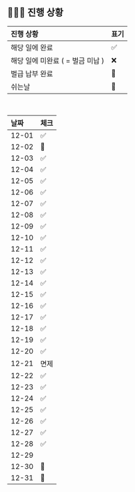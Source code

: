 ## 🧑🏻‍💻 진행 상황

| 진행 상황            | 표기  |
|:-----------------|:----|
| 해당 일에 완료      | ✅   |
| 해당 일에 미완료 ( = 벌금 미납 )    | ❌   |
| 벌급 납부 완료 | 🔺 |
| 쉬는날 | 🥳 |


<br>

| 날짜  | 체크 |
|:------|:----|
| 12-01 | ✅ |
| 12-02 | 🥳 |
| 12-03 | ✅ |
| 12-04 | ✅ |
| 12-05 | ✅ |
| 12-06 | ✅ |
| 12-07 | ✅ |
| 12-08 | ✅ |
| 12-09 | ✅ |
| 12-10 | ✅ |
| 12-11 | ✅ |
| 12-12 | ✅ |
| 12-13 | ✅ |
| 12-14 | ✅ |
| 12-15 | ✅ |
| 12-16 | ✅ |
| 12-17 | ✅ |
| 12-18 | ✅ |
| 12-19 | ✅ |
| 12-20 | ✅ |
| 12-21 | 면제|
| 12-22 | ✅ |
| 12-23 | ✅ |
| 12-24 | ✅ |
| 12-25 | ✅ |
| 12-26 | ✅ |
| 12-27 | ✅ |
| 12-28 | ✅ |
| 12-29 |  |
| 12-30 | 🥳 |
| 12-31 | 🥳 |
